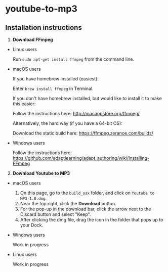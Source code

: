 # youtube-to-mp3 

## Installation instructions

1. __Download FFmpeg__
  * Linux users

      Run `sudo apt-get install ffmpeg` from the command line.

  * macOS users

      If you have homebrew installed (easiest):

      Enter `brew install ffmpeg` in Terminal.
      
      If you don't have homebrew installed, but would like to install it to make this easier:

      Follow the instructions here: http://macappstore.org/ffmpeg/

      Alternatively, the hard way (if you have a 64-bit OS):

      Download the static build here: https://ffmpeg.zeranoe.com/builds/

  * Windows users

      Follow the instructions here: https://github.com/adaptlearning/adapt_authoring/wiki/Installing-FFmpeg

2. __Download Youtube to MP3__
  * macOS users
    
      1. On this page, go to the `build_osx` folder, and click on `Youtube to MP3-1.0.dmg`.
      2. Near the top right, click the __Download__ button.
      3. For the pop-up in the download bar, click the arrow next to the Discard button and select "Keep".
      4. After clicking the dmg file, drag the icon in the folder that pops up to your Dock.

  * Windows users

      Work in progress

  * Linux users

      Work in progress